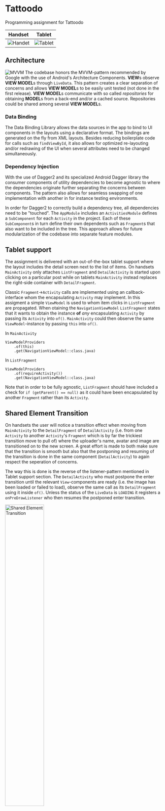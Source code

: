 # Tattoodo
Programming assignment for Tattoodo

|Handset|Tablet| 
|---|---|
|<img alt="Handet" src="https://github.com/c-b-h/Tattoodo/raw/master/handset.png">|<img alt="Tablet" src="https://github.com/c-b-h/Tattoodo/raw/master/tablet.png">|

## Architecture
![MVVM](https://cdn-images-1.medium.com/max/1600/1*8KprSpqqPtSuYObjOFPt2g.png)
The codebase honors the MVVM-pattern recommended by Google with the use of Android's Architecture Components. **VIEW**s observe **VIEW MODEL**s through `LiveData`. This pattern creates a clear separation of concerns and allows **VIEW MODEL**s to be easily unit tested (not done in the first release). **VIEW MODEL**s communicate with so called *repositories* for obtaining **MODEL**s from a back-end and/or a cached source. Repositories could be shared among several **VIEW MODEL**s.

### Data Binding
The Data Binding Library allows the data sources in the app to bind to UI components in the layouts using a declarative format. The bindings are generated on the fly from XML layouts. Besides reducing boilerplate code for calls such as `findViewById`, it also allows for optimized re-layouting and/or redrawing of the UI when several attributes need to be changed simultaneously.  

### Dependency Injection
With the use of Dagger2 and its specialized Android Dagger library the consumer components of utility dependencies to become agnostic to where the dependencies originate further separating the concerns between components. The pattern also allows for seamless swapping of one implementation with another in for instance testing environments.

In order for Dagger2 to correctly build a dependency tree, all dependencies need to be "touched". The `AppModule` includes an `ActivitiesModule` defines a `SubComponent` for each `Activity` in the project. Each of these `SubComponent`s in turn define their own dependents such as `Fragment`s that also want to be included in the tree. This approach allows for future modularization of the codebase into separate feature modules.

## Tablet support
The assignment is delivered with an out-of-the-box tablet support where the layout includes the detail screen next to the list of items. On handsets `MainActivity` only attaches `ListFragment` and `DetailActivity` is started upon clicking on a particular post while on tablets `MainActivity` instead replaces the right-side container with `DetailFragment`.

Classic `Fragment`->`Activity` calls are implemented using an callback-interface whom the encapsulating `Activity` may implement. In this assigment a simple `ViewModel` is used to whom item clicks in `ListFragment` are propagated. When otaining the `NavigationViewModel` `ListFragment` states that it wants to obtain the instance **of** *any* encapsulating `Activity` by passing its `Activity` into `of()`. `MainActivity` could then observe the same `ViewModel`-instance by passing `this` into `of()`.

In `MainActivity`
```
ViewModelProviders
    .of(this)
    .get(NavigationViewModel::class.java)
```

In `ListFragment`
```
ViewModelProviders
    .of(requireActivity())
    .get(NavigationViewModel::class.java)
```

Note that in order to be fully agnostic, `ListFragment` should have included a check for `if (getParent() == null)` as it could have been encapsulated by another `Fragment` rather than its `Activity`.

## Shared Element Transition
On handsets the user will notice a transition effect when moving from `MainActivity` to the `DetailFragment` of `DetailActivity` (i.e. from one `Activity` to another `Activity`'s `Fragment` which is by far the trickiest transition move to pull of) where the uploader's name, avatar and image are transitioned on to the new screen. A great effort is made to both make sure that the transition is smooth but also that the postponing and resuming of the transition is done in the same component (`DetailActivity`) to again respect the seperation of concerns.

The way this is done is the reverse of the listener-pattern mentioned in Tablet support section. The `DetailActivity` who must postpone the enter transition until the relevant `View`-components are ready (i.e. the image has been loaded or failed to load), observe the same call as its `DetailFragment` using it inside `of()`. Unless the status of the `LiveData` is `LOADING` it registers a `onPreDrawListener` who then resumes the postponed enter transition.

<img alt="Shared Element Transition" src="https://github.com/c-b-h/Tattoodo/raw/master/activity-to-fragment-transition.gif" width="50%">
